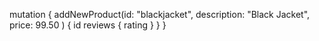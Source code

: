 mutation {
  addNewProduct(id: "blackjacket", description: "Black Jacket", price: 99.50 ) {
    id
    reviews {
      rating
    }
  }
}